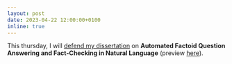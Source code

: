```yaml
---
layout: post
date: 2023-04-22 12:00:00+0100
inline: true
---
```

This thursday,  I will [defend my dissertation](https://www.linkedin.com/posts/mfajcik_srde%C4%8Dn%C4%9B-zveme-na-obhajobu-diserta%C4%8Dn%C3%AD-pr%C3%A1ce-activity-7186657299824844800-B0ea?utm_source=share&utm_medium=member_desktop) on <b>Automated Factoid Question Answering and Fact-Checking in Natural Language</b> (preview [here](https://mfajcik.github.io/assets/pdf/Dissertation.pdf)).